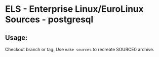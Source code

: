 # ELS - Enterprise Linux/EuroLinux Sources - postgresql
 
## Usage:
  Checkout branch or tag. Use `make sources` to recreate  SOURCE0 archive.
